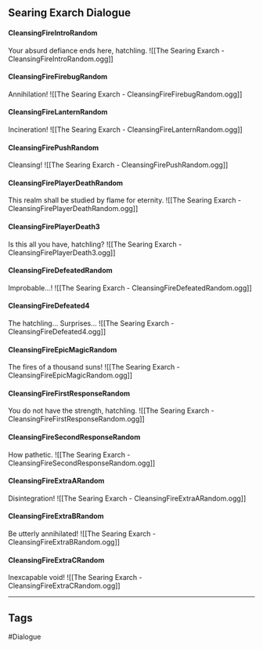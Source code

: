 ## Searing Exarch Dialogue
#### CleansingFireIntroRandom
Your absurd defiance ends here, hatchling.
![[The Searing Exarch - CleansingFireIntroRandom.ogg]]

#### CleansingFireFirebugRandom
Annihilation!
![[The Searing Exarch - CleansingFireFirebugRandom.ogg]]

#### CleansingFireLanternRandom
Incineration!
![[The Searing Exarch - CleansingFireLanternRandom.ogg]]

#### CleansingFirePushRandom
Cleansing!
![[The Searing Exarch - CleansingFirePushRandom.ogg]]

#### CleansingFirePlayerDeathRandom
This realm shall be studied by flame for eternity.
![[The Searing Exarch - CleansingFirePlayerDeathRandom.ogg]]

#### CleansingFirePlayerDeath3
Is this all you have, hatchling?
![[The Searing Exarch - CleansingFirePlayerDeath3.ogg]]

#### CleansingFireDefeatedRandom
Improbable...!
![[The Searing Exarch - CleansingFireDefeatedRandom.ogg]]

#### CleansingFireDefeated4
The hatchling... Surprises...
![[The Searing Exarch - CleansingFireDefeated4.ogg]]

#### CleansingFireEpicMagicRandom
The fires of a thousand suns!
![[The Searing Exarch - CleansingFireEpicMagicRandom.ogg]]

#### CleansingFireFirstResponseRandom
You do not have the strength, hatchling.
![[The Searing Exarch - CleansingFireFirstResponseRandom.ogg]]

#### CleansingFireSecondResponseRandom
How pathetic.
![[The Searing Exarch - CleansingFireSecondResponseRandom.ogg]]

#### CleansingFireExtraARandom
Disintegration!
![[The Searing Exarch - CleansingFireExtraARandom.ogg]]

#### CleansingFireExtraBRandom
Be utterly annihilated!
![[The Searing Exarch - CleansingFireExtraBRandom.ogg]]

#### CleansingFireExtraCRandom
Inexcapable void!
![[The Searing Exarch - CleansingFireExtraCRandom.ogg]]

---
## Tags
#Dialogue
